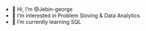 - 👋 Hi, I’m @Jebin-george
- 👀 I’m interested in Problem Sloving & Data Analytics
- 🌱 I’m currently learning SQL


<!---
Jebin-george/Jebin-george is a ✨ special ✨ repository because its `README.md` (this file) appears on your GitHub profile.
You can click the Preview link to take a look at your changes.
- 💞️ I’m looking to collaborate on ...
- 📫 How to reach me ...
- 😄 Pronouns: ...
- ⚡ Fun fact: ...
--->
